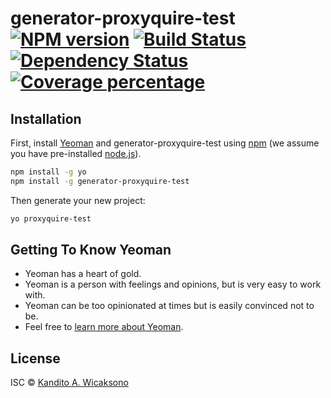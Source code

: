 # generator-proxyquire-test [![NPM version][npm-image]][npm-url] [![Build Status][travis-image]][travis-url] [![Dependency Status][daviddm-image]][daviddm-url] [![Coverage percentage][coveralls-image]][coveralls-url]
> 

## Installation

First, install [Yeoman](http://yeoman.io) and generator-proxyquire-test using [npm](https://www.npmjs.com/) (we assume you have pre-installed [node.js](https://nodejs.org/)).

```bash
npm install -g yo
npm install -g generator-proxyquire-test
```

Then generate your new project:

```bash
yo proxyquire-test
```

## Getting To Know Yeoman

 * Yeoman has a heart of gold.
 * Yeoman is a person with feelings and opinions, but is very easy to work with.
 * Yeoman can be too opinionated at times but is easily convinced not to be.
 * Feel free to [learn more about Yeoman](http://yeoman.io/).

## License

ISC © [Kandito A. Wicaksono]()


[npm-image]: https://badge.fury.io/js/generator-proxyquire-test.svg
[npm-url]: https://npmjs.org/package/generator-proxyquire-test
[travis-image]: https://travis-ci.org/kandito/generator-proxyquire-test.svg?branch=master
[travis-url]: https://travis-ci.org/kandito/generator-proxyquire-test
[daviddm-image]: https://david-dm.org/kandito/generator-proxyquire-test.svg?theme=shields.io
[daviddm-url]: https://david-dm.org/kandito/generator-proxyquire-test
[coveralls-image]: https://coveralls.io/repos/kandito/generator-proxyquire-test/badge.svg
[coveralls-url]: https://coveralls.io/r/kandito/generator-proxyquire-test

